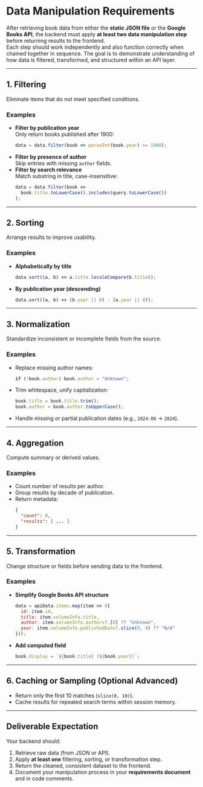 # Data Manipulation Requirements

After retrieving book data from either the **static JSON file** or the **Google Books API**, the backend must apply **at least two data manipulation step** before returning results to the frontend.  
Each step should work independently and also function correctly when chained together in sequence.
The goal is to demonstrate understanding of how data is filtered, transformed, and structured within an API layer.

---

## 1. Filtering
Eliminate items that do not meet specified conditions.

### Examples
- **Filter by publication year**  
  Only return books published after 1900:
  ```js
  data = data.filter(book => parseInt(book.year) >= 1900);
  ```
- **Filter by presence of author**  
  Skip entries with missing `author` fields.
- **Filter by search relevance**  
  Match substring in title, case-insensitive:
  ```js
  data = data.filter(book => 
    book.title.toLowerCase().includes(query.toLowerCase())
  );
  ```

---

## 2. Sorting
Arrange results to improve usability.

### Examples
- **Alphabetically by title**
  ```js
  data.sort((a, b) => a.title.localeCompare(b.title));
  ```
- **By publication year (descending)**
  ```js
  data.sort((a, b) => (b.year || 0) - (a.year || 0));
  ```

---

## 3. Normalization
Standardize inconsistent or incomplete fields from the source.

### Examples
- Replace missing author names:
  ```js
  if (!book.author) book.author = "Unknown";
  ```
- Trim whitespace, unify capitalization:
  ```js
  book.title = book.title.trim();
  book.author = book.author.toUpperCase();
  ```
- Handle missing or partial publication dates (e.g., `2024-06` → `2024`).

---

## 4. Aggregation
Compute summary or derived values.

### Examples
- Count number of results per author.
- Group results by decade of publication.
- Return metadata:
  ```json
  {
    "count": 8,
    "results": [ ... ]
  }
  ```

---

## 5. Transformation
Change structure or fields before sending data to the frontend.

### Examples
- **Simplify Google Books API structure**
  ```js
  data = apiData.items.map(item => ({
    id: item.id,
    title: item.volumeInfo.title,
    author: item.volumeInfo.authors?.[0] ?? "Unknown",
    year: item.volumeInfo.publishedDate?.slice(0, 4) ?? "N/A"
  }));
  ```
- **Add computed field**
  ```js
  book.display = `${book.title} (${book.year})`;
  ```

---

## 6. Caching or Sampling (Optional Advanced)
- Return only the first 10 matches (`slice(0, 10)`).
- Cache results for repeated search terms within session memory.

---

## Deliverable Expectation
Your backend should:
1. Retrieve raw data (from JSON or API).  
2. Apply **at least one** filtering, sorting, or transformation step.  
3. Return the cleaned, consistent dataset to the frontend.  
4. Document your manipulation process in your **requirements document** and in code comments.
